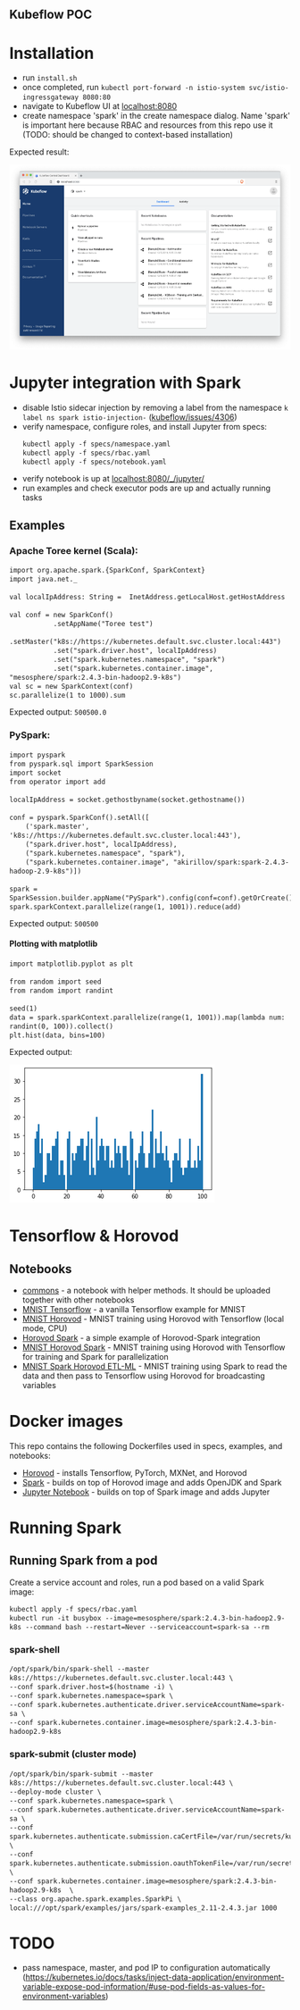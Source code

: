 Kubeflow POC
---
# Installation
* run `install.sh`
* once completed, run `kubectl port-forward -n istio-system svc/istio-ingressgateway 8080:80`
* navigate to Kubeflow UI at [localhost:8080](http://localhost:8080)
* create namespace 'spark' in the create namespace dialog. Name 'spark' is important here because RBAC and resources from this repo use it (TODO: should be changed to context-based installation)

Expected result:

![](resources/images/kubeflow_screenshot.png)

# Jupyter integration with Spark
* disable Istio sidecar injection by removing a label from the namespace `k label ns spark istio-injection-` ([kubeflow/issues/4306](https://github.com/kubeflow/kubeflow/issues/4306))
* verify namespace, configure roles, and install Jupyter from specs:
  ```
  kubectl apply -f specs/namespace.yaml
  kubectl apply -f specs/rbac.yaml
  kubectl apply -f specs/notebook.yaml
  ```
* verify notebook is up at [localhost:8080/_/jupyter/](http://localhost:8080/_/jupyter/)
* run examples and check executor pods are up and actually running tasks

## Examples
### Apache Toree kernel (Scala):
```
import org.apache.spark.{SparkConf, SparkContext}
import java.net._

val localIpAddress: String =  InetAddress.getLocalHost.getHostAddress

val conf = new SparkConf()
           .setAppName("Toree test")
           .setMaster("k8s://https://kubernetes.default.svc.cluster.local:443")
           .set("spark.driver.host", localIpAddress)
           .set("spark.kubernetes.namespace", "spark")
           .set("spark.kubernetes.container.image", "mesosphere/spark:2.4.3-bin-hadoop2.9-k8s")
val sc = new SparkContext(conf)
sc.parallelize(1 to 1000).sum
```
Expected output: `500500.0`

### PySpark:
```
import pyspark
from pyspark.sql import SparkSession
import socket
from operator import add

localIpAddress = socket.gethostbyname(socket.gethostname())

conf = pyspark.SparkConf().setAll([
    ('spark.master', 'k8s://https://kubernetes.default.svc.cluster.local:443'),
    ("spark.driver.host", localIpAddress),
    ("spark.kubernetes.namespace", "spark"),
    ("spark.kubernetes.container.image", "akirillov/spark:spark-2.4.3-hadoop-2.9-k8s")])

spark = SparkSession.builder.appName("PySpark").config(conf=conf).getOrCreate()
spark.sparkContext.parallelize(range(1, 1001)).reduce(add)
```
Expected output: `500500`

#### Plotting with matplotlib
```
import matplotlib.pyplot as plt

from random import seed
from random import randint

seed(1)
data = spark.sparkContext.parallelize(range(1, 1001)).map(lambda num: randint(0, 100)).collect()
plt.hist(data, bins=100)
```
Expected output:

![](resources/images/matplotlib_histogram.png)

# Tensorflow & Horovod
## Notebooks
* [commons](notebooks/commons.ipynb) - a notebook with helper methods. It should be uploaded together with other notebooks
* [MNIST Tensorflow](notebooks/MNIST%20Tensorflow.ipynb) - a vanilla Tensorflow example for MNIST
* [MNIST Horovod](notebooks/MNIST%20Horovod.ipynb) - MNIST training using Horovod with Tensorflow (local mode, CPU)
* [Horovod Spark](notebooks/Horovod%20Spark.ipynb) - a simple example of Horovod-Spark integration
* [MNIST Horovod Spark](notebooks/MNIST%20Horovod%20Spark.ipynb) - MNIST training using Horovod with Tensorflow for training and Spark for parallelization
* [MNIST Spark Horovod ETL-ML](notebooks/MNIST%20Spark%20Horovod%20ETL-ML.ipynb) - MNIST training using Spark to read the data and then pass to Tensorflow using Horovod for broadcasting variables


# Docker images
This repo contains the following Dockerfiles used in specs, examples, and notebooks:
* [Horovod](docker/horovod/Dockerfile) - installs Tensorflow, PyTorch, MXNet, and Horovod
* [Spark](docker/spark/Dockerfile) - builds on top of Horovod image and adds OpenJDK and Spark
* [Jupyter Notebook](docker/horovod/Dockerfile) - builds on top of Spark image and adds Jupyter

# Running Spark
## Running Spark from a pod

Create a service account and roles, run a pod based on a valid Spark image:
```
kubectl apply -f specs/rbac.yaml
kubectl run -it busybox --image=mesosphere/spark:2.4.3-bin-hadoop2.9-k8s --command bash --restart=Never --serviceaccount=spark-sa --rm
```

### spark-shell
```
/opt/spark/bin/spark-shell --master k8s://https://kubernetes.default.svc.cluster.local:443 \
--conf spark.driver.host=$(hostname -i) \
--conf spark.kubernetes.namespace=spark \
--conf spark.kubernetes.authenticate.driver.serviceAccountName=spark-sa \
--conf spark.kubernetes.container.image=mesosphere/spark:2.4.3-bin-hadoop2.9-k8s
```

### spark-submit (cluster mode)
```
/opt/spark/bin/spark-submit --master k8s://https://kubernetes.default.svc.cluster.local:443 \
--deploy-mode cluster \
--conf spark.kubernetes.namespace=spark \
--conf spark.kubernetes.authenticate.driver.serviceAccountName=spark-sa \
--conf spark.kubernetes.authenticate.submission.caCertFile=/var/run/secrets/kubernetes.io/serviceaccount/ca.crt \
--conf spark.kubernetes.authenticate.submission.oauthTokenFile=/var/run/secrets/kubernetes.io/serviceaccount/token \
--conf spark.kubernetes.container.image=mesosphere/spark:2.4.3-bin-hadoop2.9-k8s  \
--class org.apache.spark.examples.SparkPi \
local:///opt/spark/examples/jars/spark-examples_2.11-2.4.3.jar 1000
```

# TODO
* pass namespace, master, and pod IP to configuration automatically (https://kubernetes.io/docs/tasks/inject-data-application/environment-variable-expose-pod-information/#use-pod-fields-as-values-for-environment-variables)
